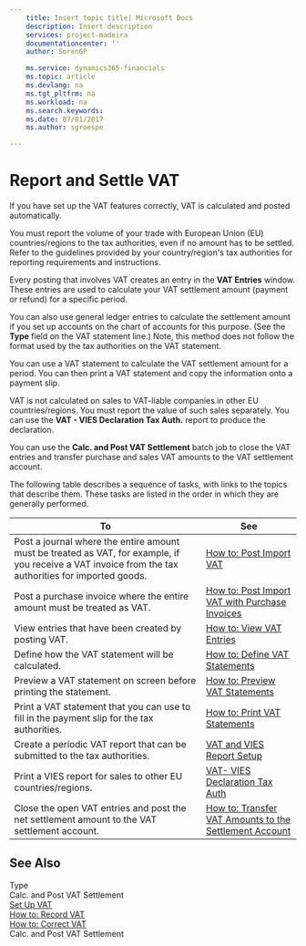 ```yaml
---
    title: Insert topic title| Microsoft Docs
    description: Insert description
    services: project-madeira
    documentationcenter: ''
    author: SorenGP

    ms.service: dynamics365-financials
    ms.topic: article
    ms.devlang: na
    ms.tgt_pltfrm: na
    ms.workload: na
    ms.search.keywords:
    ms.date: 07/01/2017
    ms.author: sgroespe

---
```

# Report and Settle VAT
If you have set up the VAT features correctly, VAT is calculated and posted automatically.  
  
 You must report the volume of your trade with European Union \(EU\) countries\/regions to the tax authorities, even if no amount has to be settled. Refer to the guidelines provided by your country\/region's tax authorities for reporting requirements and instructions.  
  
 Every posting that involves VAT creates an entry in the **VAT Entries** window. These entries are used to calculate your VAT settlement amount \(payment or refund\) for a specific period.  
  
 You can also use general ledger entries to calculate the settlement amount if you set up accounts on the chart of accounts for this purpose. \(See the **Type** field on the VAT statement line.\) Note, this method does not follow the format used by the tax authorities on the VAT statement.  
  
 You can use a VAT statement to calculate the VAT settlement amount for a period. You can then print a VAT statement and copy the information onto a payment slip.  
  
 VAT is not calculated on sales to VAT-liable companies in other EU countries\/regions. You must report the value of such sales separately. You can use the **VAT - VIES Declaration Tax Auth.** report to produce the declaration.  
  
 You can use the **Calc. and Post VAT Settlement** batch job to close the VAT entries and transfer purchase and sales VAT amounts to the VAT settlement account.  
  
 The following table describes a sequence of tasks, with links to the topics that describe them. These tasks are listed in the order in which they are generally performed.  
  
|**To**|**See**|  
|------------|-------------|  
|Post a journal where the entire amount must be treated as VAT, for example, if you receive a VAT invoice from the tax authorities for imported goods.|[How to: Post Import VAT](../how-to-post-import-vat.md)|  
|Post a purchase invoice where the entire amount must be treated as VAT.|[How to: Post Import VAT with Purchase Invoices](../how-to-post-import-vat-with-purchase-invoices.md)|  
|View entries that have been created by posting VAT.|[How to: View VAT Entries](../how-to-view-vat-entries.md)|  
|Define how the VAT statement will be calculated.|[How to: Define VAT Statements](../how-to-define-vat-statements.md)|  
|Preview a VAT statement on screen before printing the statement.|[How to: Preview VAT Statements](../how-to-preview-vat-statements.md)|  
|Print a VAT statement that you can use to fill in the payment slip for the tax authorities.|[How to: Print VAT Statements](../how-to-print-vat-statements.md)|  
|Create a periodic VAT report that can be submitted to the tax authorities.|[VAT and VIES Report Setup](../vat-and-vies-report-setup.md)|  
|Print a VIES report for sales to other EU countries\/regions.|[VAT- VIES Declaration Tax Auth](../\($%20R_19%20VAT-%20VIES%20Declaration%20Tax%20Auth%20$\).md)|  
|Close the open VAT entries and post the net settlement amount to the VAT settlement account.|[How to: Transfer VAT Amounts to the Settlement Account](../how-to-transfer-vat-amounts-to-the-settlement-account.md)|  
  
## See Also  
 Type   
 Calc. and Post VAT Settlement   
 [Set Up VAT](../set-up-vat.md)   
 [How to: Record VAT](../how-to-record-vat.md)   
 [How to: Correct VAT](../how-to-correct-vat.md)   
 Calc. and Post VAT Settlement